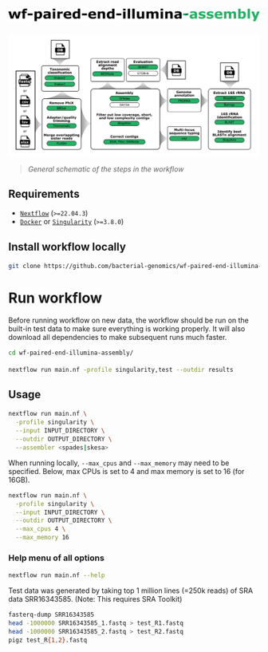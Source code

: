 <h1>
  <picture>
    <source media="(prefers-color-scheme: dark)" srcset="images/wf-paired-end-illumina-assembly_logo_dark.png">
    <img alt="bacterial-genomics/wf-paired-end-illumina-assembly" src="images/wf-paired-end-illumina-assembly_logo_light.png">
  </picture>
</h1>

![workflow](images/wf-paired-end-illumina-assembly_workflow.png)

> _General schematic of the steps in the workflow_

## Requirements

- [`Nextflow`](https://www.nextflow.io/docs/latest/getstarted.html#installation) (`>=22.04.3`)
- [`Docker`](https://docs.docker.com/engine/installation/) or [`Singularity`](https://www.sylabs.io/guides/3.0/user-guide/) (`>=3.8.0`)

## Install workflow locally

```bash
git clone https://github.com/bacterial-genomics/wf-paired-end-illumina-assembly.git
```

# Run workflow

Before running workflow on new data, the workflow should be run on the built-in test data to make sure everything is working properly. It will also download all dependencies to make subsequent runs much faster.

```bash
cd wf-paired-end-illumina-assembly/

nextflow run main.nf -profile singularity,test --outdir results
```

## Usage

```bash
nextflow run main.nf \
  -profile singularity \
  --input INPUT_DIRECTORY \
  --outdir OUTPUT_DIRECTORY \
  --assembler <spades|skesa>
```

When running locally, `--max_cpus` and `--max_memory` may need to be specified. Below, max CPUs is set to 4 and max memory is set to 16 (for 16GB).

```bash
nextflow run main.nf \
  -profile singularity \
  --input INPUT_DIRECTORY \
  --outdir OUTPUT_DIRECTORY \
  --max_cpus 4 \
  --max_memory 16
```

### Help menu of all options

```bash
nextflow run main.nf --help
```

Test data was generated by taking top 1 million lines (=250k reads) of SRA data SRR16343585. (Note: This requires SRA Toolkit)

```bash
fasterq-dump SRR16343585
head -1000000 SRR16343585_1.fastq > test_R1.fastq
head -1000000 SRR16343585_2.fastq > test_R2.fastq
pigz test_R{1,2}.fastq
```
